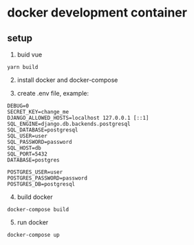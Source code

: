 # docker development container
## setup

1. buid vue
```
yarn build
```

2. install docker and docker-compose

3. create .env file, example:
```
DEBUG=0
SECRET_KEY=change_me
DJANGO_ALLOWED_HOSTS=localhost 127.0.0.1 [::1]
SQL_ENGINE=django.db.backends.postgresql
SQL_DATABASE=postgresql
SQL_USER=user
SQL_PASSWORD=password
SQL_HOST=db
SQL_PORT=5432
DATABASE=postgres

POSTGRES_USER=user
POSTGRES_PASSWORD=password
POSTGRES_DB=postgresql

```

4. build docker
```
docker-compose build
```

5. run docker
```
docker-compose up
```
